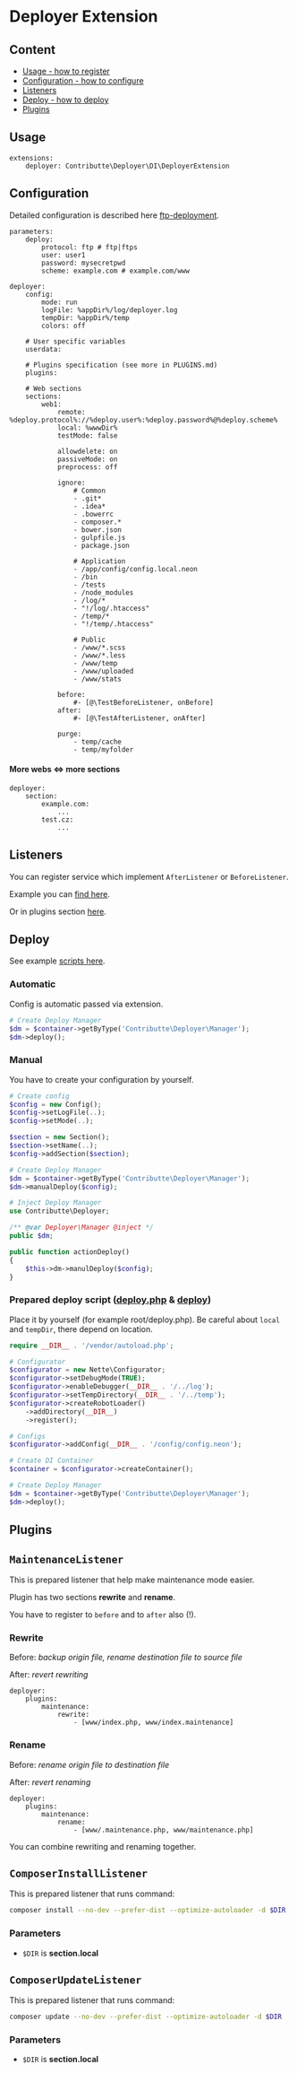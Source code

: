 # Deployer Extension

## Content

- [Usage - how to register](#usage)
- [Configuration - how to configure](#configuration)
- [Listeners](#listeners)
- [Deploy - how to deploy](#deploy)
- [Plugins](#plugins)

## Usage

```neon
extensions:
	deployer: Contributte\Deployer\DI\DeployerExtension
```

## Configuration

Detailed configuration is described here [ftp-deployment](https://github.com/dg/ftp-deployment).

```neon
parameters:
	deploy:
		protocol: ftp # ftp|ftps
		user: user1
		password: mysecretpwd
		scheme: example.com # example.com/www

deployer:
	config:
		mode: run
		logFile: %appDir%/log/deployer.log
		tempDir: %appDir%/temp
		colors: off

	# User specific variables
	userdata:

	# Plugins specification (see more in PLUGINS.md)
	plugins:

	# Web sections
	sections:
		web1:
			remote: %deploy.protocol%://%deploy.user%:%deploy.password%@%deploy.scheme%
			local: %wwwDir%
			testMode: false

			allowdelete: on
			passiveMode: on
			preprocess: off

			ignore:
				# Common
				- .git*
				- .idea*
				- .bowerrc
				- composer.*
				- bower.json
				- gulpfile.js
				- package.json

				# Application
				- /app/config/config.local.neon
				- /bin
				- /tests
				- /node_modules
				- /log/*
				- "!/log/.htaccess"
				- /temp/*
				- "!/temp/.htaccess"

				# Public
				- /www/*.scss
				- /www/*.less
				- /www/temp
				- /www/uploaded
				- /www/stats

			before:
				#- [@\TestBeforeListener, onBefore]
			after:
				#- [@\TestAfterListener, onAfter]

			purge:
				- temp/cache
				- temp/myfolder
```

#### More webs <=> more sections

```neon
deployer:
	section:
		example.com:
			...
		test.cz:
			...
```

## Listeners

You can register service which implement `AfterListener` or `BeforeListener`.

Example you can [find here](https://github.com/contributte/deployer-extension/tree/master/examples).

Or in plugins section [here](#plugins).

## Deploy

See example [scripts here](https://github.com/contributte/deployer-extension/tree/master/examples).

### Automatic

Config is automatic passed via extension.

```php
# Create Deploy Manager
$dm = $container->getByType('Contributte\Deployer\Manager');
$dm->deploy();
```

### Manual

You have to create your configuration by yourself.

```php
# Create config
$config = new Config();
$config->setLogFile(..);
$config->setMode(..);

$section = new Section();
$section->setName(..);
$config->addSection($section);
```

```php
# Create Deploy Manager
$dm = $container->getByType('Contributte\Deployer\Manager');
$dm->manualDeploy($config);
```

```php
# Inject Deploy Manager
use Contributte\Deployer;

/** @var Deployer\Manager @inject */
public $dm;

public function actionDeploy()
{
	$this->dm->manulDeploy($config);
}
```

### Prepared deploy script ([deploy.php](https://github.com/contributte/deployer-extension/tree/master/examples/deploy.php) & [deploy](https://github.com/contributte/deployer-extension/tree/master/examples/deploy))

Place it by yourself (for example root/deploy.php). Be careful about `local` and `tempDir`, there depend on location.

```php
require __DIR__ . '/vendor/autoload.php';

# Configurator
$configurator = new Nette\Configurator;
$configurator->setDebugMode(TRUE);
$configurator->enableDebugger(__DIR__ . '/../log');
$configurator->setTempDirectory(__DIR__ . '/../temp');
$configurator->createRobotLoader()
	->addDirectory(__DIR__)
	->register();

# Configs
$configurator->addConfig(__DIR__ . '/config/config.neon');

# Create DI Container
$container = $configurator->createContainer();

# Create Deploy Manager
$dm = $container->getByType('Contributte\Deployer\Manager');
$dm->deploy();
```

## Plugins

## `MaintenanceListener`

This is prepared listener that help make maintenance mode easier.

Plugin has two sections **rewrite** and **rename**.

You have to register to `before` and to `after` also (!).

### Rewrite

Before: *backup origin file, rename destination file to source file*

After: *revert rewriting*

```neon
deployer:
	plugins:
		maintenance:
			rewrite:
				- [www/index.php, www/index.maintenance]
```

### Rename

Before: *rename origin file to destination file*

After: *revert renaming*

```neon
deployer:
	plugins:
		maintenance:
			rename:
				- [www/.maintenance.php, www/maintenance.php]
```

You can combine rewriting and renaming together.

## `ComposerInstallListener`

This is prepared listener that runs command:

```bash
composer install --no-dev --prefer-dist --optimize-autoloader -d $DIR
```

### Parameters

- `$DIR` is **section.local**

## `ComposerUpdateListener`

This is prepared listener that runs command:

```bash
composer update --no-dev --prefer-dist --optimize-autoloader -d $DIR
```

### Parameters

- `$DIR` is **section.local**
